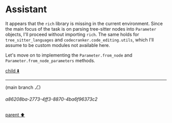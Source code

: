 # Assistant

It appears that the `rich` library is missing in the current environment. Since the main focus of the task is on parsing tree-sitter nodes into `Parameter` objects, I'll proceed without importing `rich`. The same holds for `tree_sitter_languages` and `codecranker.code_editing.utils`, which I'll assume to be custom modules not available here.

Let's move on to implementing the `Parameter.from_node` and `Parameter.from_node_parameters` methods.

[child ⬇️](#a86208ba-2773-4ff3-8870-4ba6f96373c2)

---

(main branch ⎇)
###### a86208ba-2773-4ff3-8870-4ba6f96373c2
[parent ⬆️](#45602bb0-ea7f-4d6e-962f-9072b0564cca)
